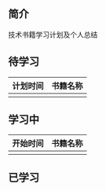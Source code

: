 ## 简介

技术书籍学习计划及个人总结

## 待学习

| 计划时间 | 书籍名称 |
| -------- | -------- |
|          |          |

## 学习中

| 开始时间 | 书籍名称 |
| -------- | -------- |
|          |          |

## 已学习

